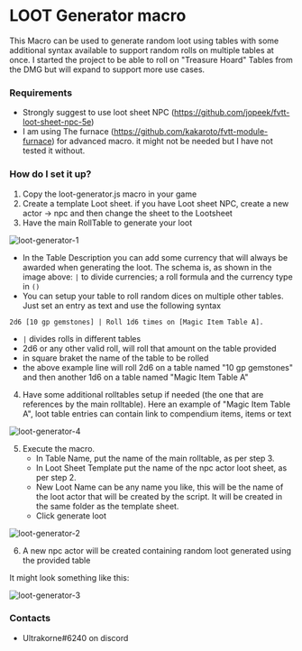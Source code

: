 # LOOT Generator macro #

This Macro can be used to generate random loot using tables with some additional syntax available to support random rolls on multiple tables at once.
I started the project to be able to roll on "Treasure Hoard" Tables from the DMG but will expand to support more use cases.

### Requirements ###

* Strongly suggest to use loot sheet NPC (https://github.com/jopeek/fvtt-loot-sheet-npc-5e)
* I am using The furnace (https://github.com/kakaroto/fvtt-module-furnace) for advanced macro. it might not be needed but I have not tested it without.

### How do I set it up? ###

1. Copy the loot-generator.js macro in your game
2. Create a template Loot sheet. if you have Loot sheet NPC, create a new actor -> npc and then change the sheet to the Lootsheet
3. Have the main RollTable to generate your loot

![loot-generator-1](/img/loot-generator-1.png)

* In the Table Description you can add some currency that will always be awarded when generating the loot. The schema is, as shown in the image above: `|` to divide currencies; a roll formula and the currency type in `()`
* You can setup your table to roll random dices on multiple other tables. Just set an entry as text and use the following syntax

```
2d6 [10 gp gemstones] | Roll 1d6 times on [Magic Item Table A].
```
* `|` divides rolls in different tables
* 2d6 or any other valid roll, will roll that amount on the table provided
* in square braket the name of the table to be rolled
* the above example line will roll 2d6 on a table named "10 gp gemstones" and then another 1d6 on a table named "Magic Item Table A"

4. Have some additional rolltables setup if needed (the one that are references by the main rolltable).
Here an example of "Magic Item Table A", loot table entries can contain link to compendium items, items or text

![loot-generator-4](/img/loot-generator-4.png)

5. Execute the macro.
	* In Table Name, put the name of the main rolltable, as per step 3.
	* In Loot Sheet Template put the name of the npc actor loot sheet, as per step 2.
	* New Loot Name can be any name you like, this will be the name of the loot actor that will be created by the script. It will be created in the same folder as the template sheet.
	* Click generate loot
	
![loot-generator-2](/img/loot-generator-2.png)
	
6. A new npc actor will be created containing random loot generated using the provided table

It might look something like this:

![loot-generator-3](/img/loot-generator-3.png)

### Contacts ###

* Ultrakorne#6240 on discord